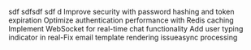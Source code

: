 sdf sdfsdf sdf d Improve security with password hashing and token expiration Optimize authentication performance with Redis caching Implement WebSocket for real-time chat functionality Add user typing indicator in real-Fix email template rendering issueasync processing